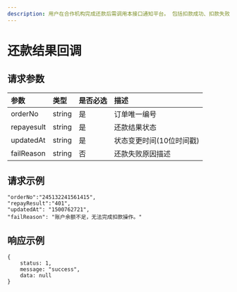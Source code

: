 ```yaml
---
description: 用户在合作机构完成还款后需调用本接口通知平台。 包括扣款成功、扣款失败、扣款失败原因、扣款类型（还款扣款，展期扣款）
---
```


# 还款结果回调

## 请求参数 <a id="&#x8BF7;&#x6C42;&#x53C2;&#x6570;"></a>

| 参数 | 类型 | 是否必选 | 描述 |
| :--- | :--- | :--- | :--- |
| orderNo | string | 是 | 订单唯一编号 |
| repayesult | string | 是 | 还款结果状态 |
| updatedAt | string | 是 | 状态变更时间\(10位时间戳\) |
| failReason | string | 否 | 还款失败原因描述 |

## 请求示例

```text
"orderNo":"245132241561415",
"repayResult":"401",
"updatedAt": "1500762721",
"failReason": "账户余额不足，无法完成扣款操作。"
```

## 响应示例

```text
{
    status: 1,
    message: "success",
    data: null
}
```

